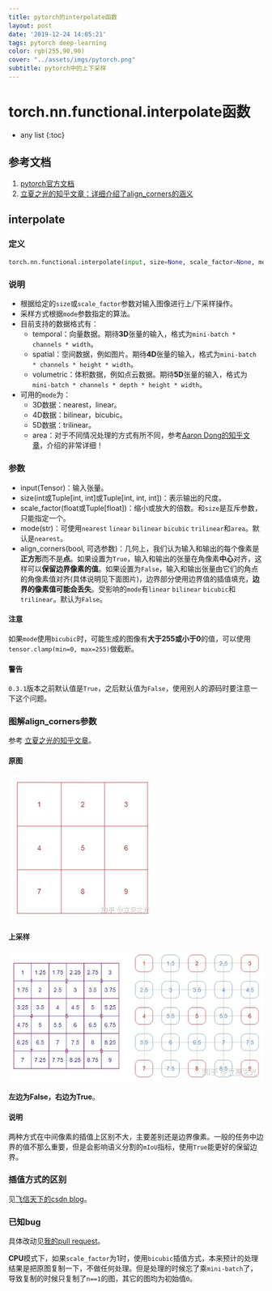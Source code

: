 ```yaml
---
title: pytorch的interpolate函数
layout: post
date: '2019-12-24 14:05:21'
tags: pytorch deep-learning
color: rgb(255,90,90)
cover: "../assets/imgs/pytorch.png"
subtitle: pytorch中的上下采样
---
```


# torch.nn.functional.interpolate函数

* any list
{:toc}

## 参考文档

  1. [pytorch官方文档](https://pytorch.org/docs/stable/nn.functional.html#interpolate)
  2. [立夏之光的知乎文章：详细介绍了align_corners的涵义](https://zhuanlan.zhihu.com/p/87572724)

## interpolate

### 定义

```python
torch.nn.functional.interpolate(input, size=None, scale_factor=None, mode='nearest', align_corners=None)
```

### 说明

  - 根据给定的`size`或`scale_factor`参数对输入图像进行上/下采样操作。
  - 采样方式根据`mode`参数指定的算法。
  - 目前支持的数据格式有：
    * temporal：向量数据。期待**3D**张量的输入，格式为`mini-batch * channels * width`。
    * spatial：空间数据，例如图片。期待**4D**张量的输入，格式为`mini-batch * channels * height * width`。
    * volumetric：体积数据，例如点云数据。期待**5D**张量的输入，格式为`mini-batch * channels * depth * height * width`。
  - 可用的`mode`为：
    * 3D数据：nearest，linear。
    * 4D数据：bilinear，bicubic。
    * 5D数据：trilinear。
    * area：对于不同情况处理的方式有所不同，参考[Aaron Dong的知乎文章](https://zhuanlan.zhihu.com/p/38493205)，介绍的非常详细！

### 参数

  - input(Tensor)：输入张量。
  - size(int或Tuple[int, int]或Tuple[int, int, int])：表示输出的尺度。
  - scale_factor(float或Tuple[float])：缩小或放大的倍数。和`size`是互斥参数，只能指定一个。
  - mode(str)：可使用`nearest` `linear` `bilinear` `bicubic` `trilinear`和`area`。默认是`nearest`。
  - align_corners(bool, 可选参数)：几何上，我们认为输入和输出的每个像素是**正方形**而不是**点**。如果设置为`True`，输入和输出的张量在角像素**中心**对齐，这样可以**保留边界像素的值**。如果设置为`False`，输入和输出张量由它们的角点的角像素值对齐(具体说明见下面图片)，边界部分使用边界值的插值填充，**边界的像素值可能会丢失**。受影响的`mode`有`linear` `bilinear` `bicubic`和`trilinear`。默认为`False`。

#### 注意

如果`mode`使用`bicubic`时，可能生成的图像有**大于255或小于0**的值，可以使用`tensor.clamp(min=0, max=255)`做截断。

#### 警告

`0.3.1`版本之前默认值是`True`，之后默认值为`False`，使用别人的源码时要注意一下这个问题。

### 图解align_corners参数

参考 [立夏之光的知乎文章](https://zhuanlan.zhihu.com/p/87572724)。

#### 原图
![原图](/assets/imgs/v2-5787b6d21991d48a74873a2af3acef59_hd.jpg)

#### 上采样
![上采样](/assets/imgs/v2-17ac2006901e413a15274cf29567e8df_hd.jpg)

**左边为False，右边为True**。

#### 说明

两种方式在中间像素的插值上区别不大，主要差别还是边界像素。一般的任务中边界的值不那么重要，但是会影响语义分割的`mIoU`指标，使用`True`能更好的保留边界。

### 插值方式的区别

见[飞信天下的csdn blog](https://blog.csdn.net/google0802/article/details/8938849)。

### 已知bug

具体改动见[我的pull request](https://github.com/pytorch/pytorch/pull/29894)。

**CPU**模式下，如果`scale_factor`为1时，使用`bicubic`插值方式，本来预计的处理结果是把原图复制一下，不做任何处理。但是处理的时候忘了乘`mini-batch`了，导致复制的时候只复制了`n==1`的图，其它的图均为初始值`0`。
